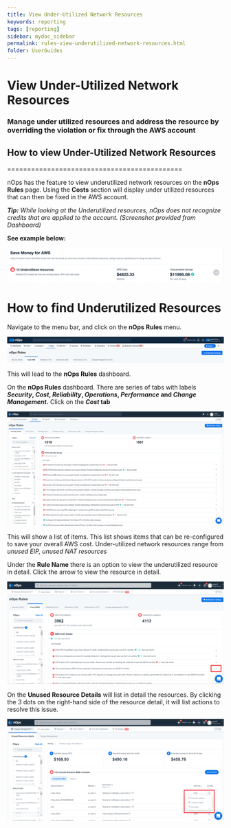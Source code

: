 ```yaml
---
title: View Under-Utilized Network Resources
keywords: reporting
tags: [reporting]
sidebar: mydoc_sidebar
permalink: rules-view-underutilized-network-resources.html
folder: UserGuides
---
```

# View Under-Utilized Network Resources

### Manage under utilized resources and address the resource by overriding the violation or fix through the AWS account ###


## How to view Under-Utilized Network Resources ##
============================================

nOps has the feature to view underutilized network resources on the **nOps Rules** page. Using the **Costs** section will display under utilized resources that can then be fixed in the AWS account.

**_Tip:_** _While looking at the Underutilized resources, nOps does not recognize credits that are applied to the account. (Screenshot provided from Dashboard)_

**See example below:**

![](/tmpimg/rules5.png)

**How to find Underutilized Resources**
=======================================

Navigate to the menu bar, and click on the **nOps** **Rules** menu.

![](/tmpimg/nops-rules.png)

This will lead to the **nOps Rules** dashboard.

On the **nOps Rules** dashboard. There are series of tabs with labels **_Security_, _Cost_, _Reliability_, _Operations_, _Performance_ and _Change Management_.** Click on the **_Cost_ tab**

![](/tmpimg/rules6.png)

This will show a list of items. This list shows items that can be re-configured to save your overall AWS cost. Under-utilized network resources range from _unused EIP, unused NAT resources_

Under the **Rule Name** there is an option to view the underutilized resource in detail. Click the arrow to view the resource in detail.

![](/tmpimg/rules7.png)

On the **Unused Resource Details** will list in detail the resources. By clicking the 3 dots on the right-hand side of the resource detail, it will list actions to resolve this issue.

![](/tmpimg/rules8.png)